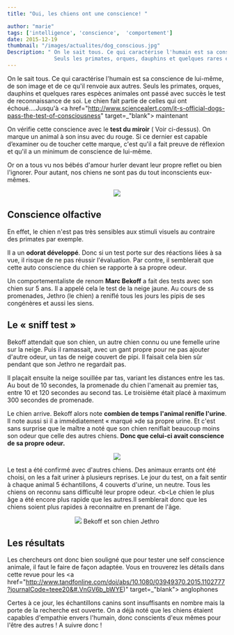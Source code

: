 ```yaml
---
title: "Oui, les chiens ont une conscience! "

author: "marie"
tags: ['intelligence', 'conscience',  'comportement']
date: 2015-12-19
thumbnail: "/images/actualites/dog_conscious.jpg"
Description: " On le sait tous. Ce qui caractérise l'humain est sa conscience de lui-même, de son image et de ce qu'il renvoie aux autres.
               Seuls les primates, orques, dauphins et quelques rares espèces animales ont passé avec succès le test de reconnaissance de soi. Le chien fait partie de celles qui ont échoué....Jusqu'à maintenant...."
---
```



On le sait tous. Ce qui caractérise l'humain est sa conscience de lui-même, de son image et de ce qu'il renvoie aux autres.
Seuls les primates, orques, dauphins et quelques rares espèces animales ont passé avec succès le test de reconnaissance de soi. Le chien fait partie de celles qui ont échoué....Jusqu'à <a href="http://www.sciencealert.com/it-s-official-dogs-pass-the-test-of-consciousness" target=_"blank"> maintenant</a>

On vérifie cette conscience avec le <b>test du miroir</b> ( Voir ci-dessus). On marque un animal à son insu avec du rouge. Si ce dernier est capable d’examiner ou de toucher cette marque, c'est qu'il a fait preuve de réflexion et qu'il a un minimum de conscience de lui-même.

Or on a tous vu nos bébés d'amour hurler devant leur propre reflet ou bien l'ignorer.
Pour autant, nos chiens ne sont pas du tout inconscients eux-mêmes.


<p align="center">
    <img src= "/images/actualites/test-miroir.jpg"class="img-responsive">

</p>



## Conscience olfactive ##

En effet, le chien n'est pas très sensibles aux stimuli visuels au contraire des primates par exemple.

Il a un <b>odorat développé</b>. Donc si un test porte sur des réactions liées à sa vue, il risque de ne pas réussir l'évaluation. Par contre, il semblerait que cette auto conscience du chien se rapporte à sa propre odeur.

Un comportementaliste de renom <b>Marc Bekoff</b> a fait des tests avec son chien sur 5 ans.  Il a appelé cela le test de la neige jaune. Au cours de ss promenades, Jethro (le chien) a reniflé tous les jours les pipis de ses congénères et aussi les siens.


## Le « sniff test »  ##


Bekoff attendait que son chien, un autre chien connu ou une femelle urine sur la neige. Puis il ramassait, avec un gant propre pour ne pas ajouter d'autre odeur, un tas de neige couvert de pipi. Il faisait cela bien sûr pendant que son Jethro ne regardait pas.

Il plaçait ensuite la neige souillée par tas, variant les distances entre les tas.
Au bout de 10 secondes, la promenade du chien l'amenait au premier tas, entre 10 et 120 secondes au second tas. Le troisième était placé à maximum 300 secondes de promenade.

Le chien arrive. Bekoff alors note <b>combien de temps l'animal renifle l'urine</b>. Il note aussi si il a immédiatement « marqué »de sa propre urine. Et c'est sans surprise que le maître a noté que son chien reniflait beaucoup moins son odeur que celle des autres chiens.  <b>Donc que celui-ci avait conscience de sa propre odeur.</b>

<p align="center"><img src="/images/actualites/sniff-on-snow.jpg"class="img-responsive"></p>

Le test a été confirmé avec d'autres chiens. Des animaux errants ont été choisi, on les a fait uriner à plusieurs reprises. Le jour du test, on a fait sentir à chaque animal 5 échantillons, 4 couverts d'urine, un neutre. Tous les chiens on reconnu sans difficulté leur propre odeur. <b<Le chien le plus âge a été encore plus rapide que les autres</b>.Il semblerait donc que les chiens soient plus rapides à reconnaitre en prenant de l'âge.


<p align="center"><img src="/images/actualites/bekoff-and-dog.png"class="img-responsive">
<align="center"> Bekoff et son chien Jethro


## Les résultats ##

Les chercheurs ont donc bien souligné que pour tester une self conscience animale, il faut le faire de façon adaptée. Vous en trouverez les détails dans cette revue pour les <a href="http://www.tandfonline.com/doi/abs/10.1080/03949370.2015.1102777?journalCode=teee20&#.VnGV6b_bWYE)" target=_"blank"> anglophones </a>


Certes à ce jour, les échantillons canins sont insuffisants en nombre mais la porte de la recherche est ouverte. On a déjà noté que les chiens étaient capables d'empathie envers l'humain, donc conscients d'eux mêmes pour l'être des autres !
A suivre donc !

